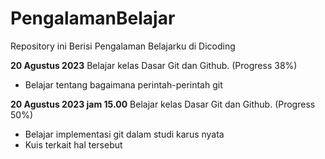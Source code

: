 # PengalamanBelajar
Repository ini Berisi Pengalaman Belajarku di Dicoding

**20 Agustus 2023**
Belajar kelas Dasar Git dan Github. (Progress 38%)

  * Belajar tentang bagaimana perintah-perintah git

 

**20 Agustus 2023 jam 15.00**
Belajar kelas Dasar Git dan Github. (Progress 50%)
  * Belajar implementasi git dalam studi karus nyata
  * Kuis terkait hal tersebut
